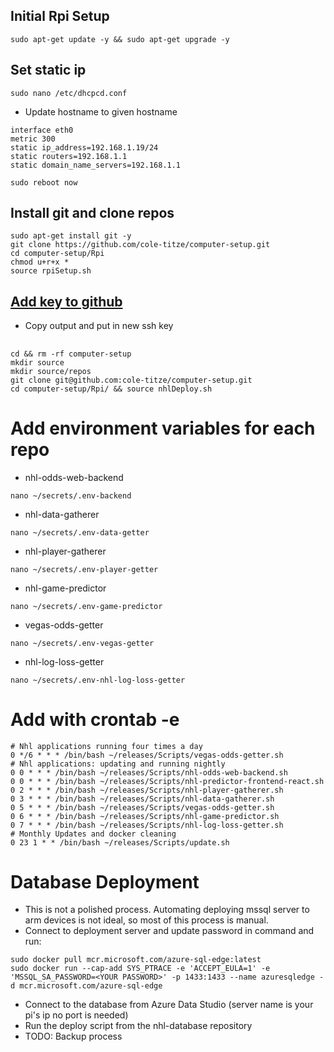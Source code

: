 ## Initial Rpi Setup
```
sudo apt-get update -y && sudo apt-get upgrade -y
```
## Set static ip
```
sudo nano /etc/dhcpcd.conf
```
+ Update hostname to given hostname
```
interface eth0
metric 300
static ip_address=192.168.1.19/24
static routers=192.168.1.1
static domain_name_servers=192.168.1.1
```
```
sudo reboot now
```
## Install git and clone repos
```
sudo apt-get install git -y
git clone https://github.com/cole-titze/computer-setup.git
cd computer-setup/Rpi
chmod u+r+x *
source rpiSetup.sh
```
## [Add key to github](https://docs.github.com/en/github/authenticating-to-github/adding-a-new-ssh-key-to-your-github-account)
+ Copy output and put in new ssh key
## 
```
cd && rm -rf computer-setup
mkdir source
mkdir source/repos
git clone git@github.com:cole-titze/computer-setup.git
cd computer-setup/Rpi/ && source nhlDeploy.sh
```
# Add environment variables for each repo
+ nhl-odds-web-backend
```
nano ~/secrets/.env-backend
```
+ nhl-data-gatherer
```
nano ~/secrets/.env-data-getter
```
+ nhl-player-gatherer
```
nano ~/secrets/.env-player-getter
```
+ nhl-game-predictor
```
nano ~/secrets/.env-game-predictor
```
+ vegas-odds-getter
```
nano ~/secrets/.env-vegas-getter
```
+ nhl-log-loss-getter
```
nano ~/secrets/.env-nhl-log-loss-getter
```
# Add with crontab -e
```
# Nhl applications running four times a day
0 */6 * * * /bin/bash ~/releases/Scripts/vegas-odds-getter.sh
# Nhl applications: updating and running nightly
0 0 * * * /bin/bash ~/releases/Scripts/nhl-odds-web-backend.sh
0 0 * * * /bin/bash ~/releases/Scripts/nhl-predictor-frontend-react.sh
0 2 * * * /bin/bash ~/releases/Scripts/nhl-player-gatherer.sh
0 3 * * * /bin/bash ~/releases/Scripts/nhl-data-gatherer.sh
0 5 * * * /bin/bash ~/releases/Scripts/vegas-odds-getter.sh
0 6 * * * /bin/bash ~/releases/Scripts/nhl-game-predictor.sh
0 7 * * * /bin/bash ~/releases/Scripts/nhl-log-loss-getter.sh
# Monthly Updates and docker cleaning
0 23 1 * * /bin/bash ~/releases/Scripts/update.sh
```
# Database Deployment
+ This is not a polished process. Automating deploying mssql server to arm devices is not ideal, so most of this process is manual.
+ Connect to deployment server and update password in command and run:
```
sudo docker pull mcr.microsoft.com/azure-sql-edge:latest 
sudo docker run --cap-add SYS_PTRACE -e 'ACCEPT_EULA=1' -e 'MSSQL_SA_PASSWORD=<YOUR PASSWORD>' -p 1433:1433 --name azuresqledge -d mcr.microsoft.com/azure-sql-edge
```
+ Connect to the database from Azure Data Studio (server name is your pi's ip no port is needed)
+ Run the deploy script from the nhl-database repository
+ TODO: Backup process
